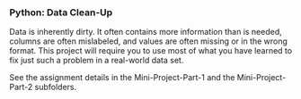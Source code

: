 ### Python: Data Clean-Up

Data is inherently dirty. It often contains more information than is needed, columns are often mislabeled, and values are often missing or in the wrong format. This project will require you to use most of what you have learned to fix just such a problem in a real-world data set.

See the assignment details in the Mini-Project-Part-1 and the Mini-Project-Part-2 subfolders.
